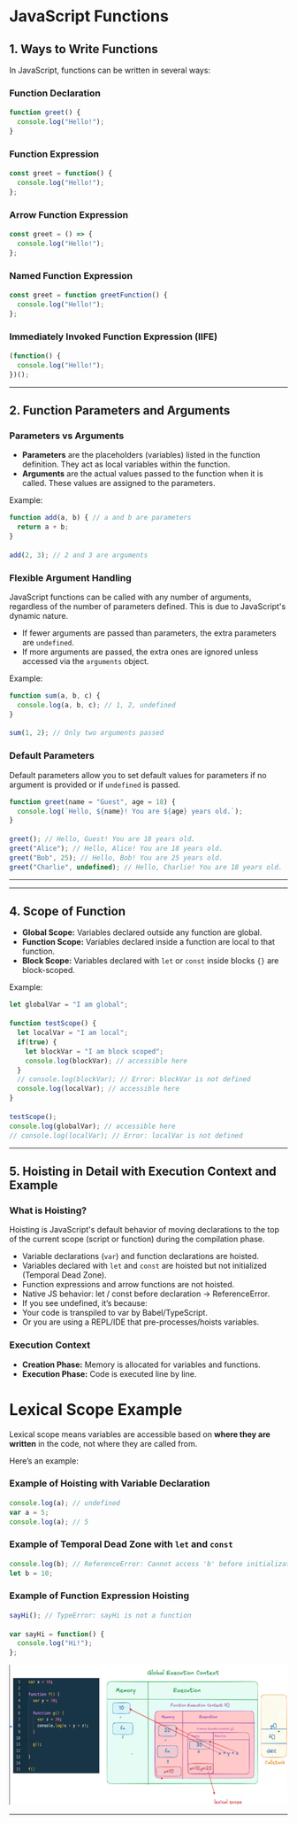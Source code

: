 # JavaScript Functions

## 1. Ways to Write Functions

In JavaScript, functions can be written in several ways:

### Function Declaration
```javascript
function greet() {
  console.log("Hello!");
}
```

### Function Expression
```javascript
const greet = function() {
  console.log("Hello!");
};
```

### Arrow Function Expression
```javascript
const greet = () => {
  console.log("Hello!");
};
```

### Named Function Expression
```javascript
const greet = function greetFunction() {
  console.log("Hello!");
};
```

### Immediately Invoked Function Expression (IIFE)
```javascript
(function() {
  console.log("Hello!");
})();
```

---

## 2. Function Parameters and Arguments

### Parameters vs Arguments
- **Parameters** are the placeholders (variables) listed in the function definition. They act as local variables within the function.
- **Arguments** are the actual values passed to the function when it is called. These values are assigned to the parameters.

Example:
```javascript
function add(a, b) { // a and b are parameters
  return a + b;
}

add(2, 3); // 2 and 3 are arguments
```

### Flexible Argument Handling
JavaScript functions can be called with any number of arguments, regardless of the number of parameters defined. This is due to JavaScript's dynamic nature.

- If fewer arguments are passed than parameters, the extra parameters are `undefined`.
- If more arguments are passed, the extra ones are ignored unless accessed via the `arguments` object.

Example:
```javascript
function sum(a, b, c) {
  console.log(a, b, c); // 1, 2, undefined
}

sum(1, 2); // Only two arguments passed
```

### Default Parameters
Default parameters allow you to set default values for parameters if no argument is provided or if `undefined` is passed.

```javascript
function greet(name = "Guest", age = 18) {
  console.log(`Hello, ${name}! You are ${age} years old.`);
}

greet(); // Hello, Guest! You are 18 years old.
greet("Alice"); // Hello, Alice! You are 18 years old.
greet("Bob", 25); // Hello, Bob! You are 25 years old.
greet("Charlie", undefined); // Hello, Charlie! You are 18 years old.
```

---

---

## 4. Scope of Function

- **Global Scope:** Variables declared outside any function are global.
- **Function Scope:** Variables declared inside a function are local to that function.
- **Block Scope:** Variables declared with `let` or `const` inside blocks `{}` are block-scoped.

Example:
```javascript
let globalVar = "I am global";

function testScope() {
  let localVar = "I am local";
  if(true) {
    let blockVar = "I am block scoped";
    console.log(blockVar); // accessible here
  }
  // console.log(blockVar); // Error: blockVar is not defined
  console.log(localVar); // accessible here
}

testScope();
console.log(globalVar); // accessible here
// console.log(localVar); // Error: localVar is not defined
```

---

## 5. Hoisting in Detail with Execution Context and Example

### What is Hoisting?

Hoisting is JavaScript's default behavior of moving declarations to the top of the current scope (script or function) during the compilation phase.

- Variable declarations (`var`) and function declarations are hoisted.
- Variables declared with `let` and `const` are hoisted but not initialized (Temporal Dead Zone).
- Function expressions and arrow functions are not hoisted.
- Native JS behavior: let / const before declaration → ReferenceError.
- If you see undefined, it’s because:
- Your code is transpiled to var by Babel/TypeScript.
- Or you are using a REPL/IDE that pre-processes/hoists variables.

### Execution Context

- **Creation Phase:** Memory is allocated for variables and functions.
- **Execution Phase:** Code is executed line by line.

# Lexical Scope Example

Lexical scope means variables are accessible based on **where they are written** in the code, not where they are called from.

Here’s an example:


### Example of Hoisting with Variable Declaration
```javascript
console.log(a); // undefined
var a = 5;
console.log(a); // 5
```

### Example of Temporal Dead Zone with `let` and `const`
```javascript
console.log(b); // ReferenceError: Cannot access 'b' before initialization
let b = 10;
```

### Example of Function Expression Hoisting
```javascript
sayHi(); // TypeError: sayHi is not a function

var sayHi = function() {
  console.log("Hi!");
};
```

![Lexical Scope Diagram](./GEC%20Image.png)



---

